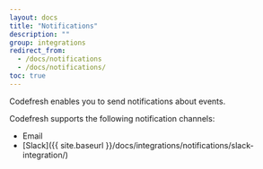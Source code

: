 ```yaml
---
layout: docs
title: "Notifications"
description: ""
group: integrations
redirect_from:
  - /docs/notifications
  - /docs/notifications/
toc: true
---
```

Codefresh enables you to send notifications about events.

Codefresh supports the following notification channels:
- Email
- [Slack]({{ site.baseurl }}/docs/integrations/notifications/slack-integration/)

